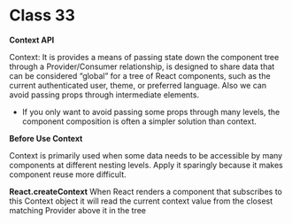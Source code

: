 # Class 33

**Context API**

Context: It is provides a means of passing state down the component tree through a Provider/Consumer relationship, is designed to share data that can be considered “global” for a tree of React components, such as the current authenticated user, theme, or preferred language. Also we can avoid passing props through intermediate elements.

* If you only want to avoid passing some props through many levels, the component composition is often a simpler solution than context.

**Before Use Context**

Context is primarily used when some data needs to be accessible by many components at different nesting levels.
Apply it sparingly because it makes component reuse more difficult.

**React.createContext**
When React renders a component that subscribes to this Context object it will read the current context value from the closest matching Provider above it in the tree